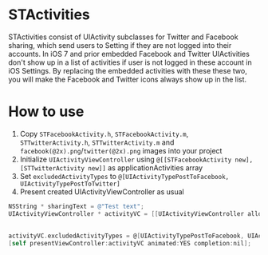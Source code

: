 STActivities
============

STActivities consist of UIActivity subclasses for Twitter and Facebook sharing, which send users to Setting if they are not logged into their accounts.
In iOS 7 and prior embedded Facebook and Twitter UIActivities don't show up in a list of activities if user is not logged in these account in iOS Settings.
By replacing the embedded activities with these these two, you will make the Facebook and Twitter icons always show up in the list.

How to use
============

1. Copy `STFacebookActivity.h`, `STFacebookActivity.m`, `STTwitterActivity.h`, `STTwitterActivity.m` and `facebook(@2x).png`/`twitter(@2x).png` images into your project
2. Initialize `UIActivityViewController` using `@[[STFacebookActivity new], [STTwitterActivity new]]` as applicationActivities array
3. Set `excludedActivityTypes` to `@[UIActivityTypePostToFacebook, UIActivityTypePostToTwitter]`
4. Present created UIActivityViewController as usual


``` objective-c
NSString * sharingText = @"Test text";
UIActivityViewController * activityVC = [[UIActivityViewController alloc] initWithActivityItems:@[sharingText]
                                                                          applicationActivities:@[[STFacebookActivity new],
                                                                                                  [STTwitterActivity new]]];
activityVC.excludedActivityTypes = @[UIActivityTypePostToFacebook, UIActivityTypePostToTwitter];
[self presentViewController:activityVC animated:YES completion:nil];
```
